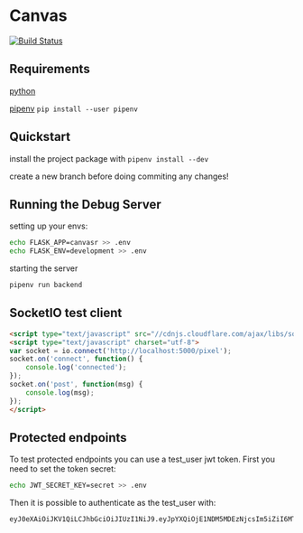 # Canvas

[![Build Status](https://travis-ci.com/Muttsu/canvas.svg?token=bSsqeeizRAWGzy6Uyas7&branch=master)](https://travis-ci.com/Muttsu/canvas)

## Requirements

[python](https://www.python.org/)

[pipenv](https://pipenv.readthedocs.io/en/latest/install) `pip install --user pipenv`

## Quickstart

install the project package with `pipenv install --dev`

create a new branch before doing commiting any changes!

## Running the Debug Server

setting up your envs:

```bash
echo FLASK_APP=canvasr >> .env
echo FLASK_ENV=development >> .env
```

starting the server

``` bash
pipenv run backend
```

## SocketIO test client

```html
<script type="text/javascript" src="//cdnjs.cloudflare.com/ajax/libs/socket.io/1.3.6/socket.io.min.js"></script>
<script type="text/javascript" charset="utf-8">
var socket = io.connect('http://localhost:5000/pixel');
socket.on('connect', function() {
    console.log('connected');
});
socket.on('post', function(msg) {
    console.log(msg);
});
</script>
```

## Protected endpoints

To test protected endpoints you can use a test_user jwt token.
First you need to set the token secret:

```bash
echo JWT_SECRET_KEY=secret >> .env
```

Then it is possible to authenticate as the test_user with:

```jwt
eyJ0eXAiOiJKV1QiLCJhbGciOiJIUzI1NiJ9.eyJpYXQiOjE1NDM5MDEzNjcsIm5iZiI6MTU0MzkwMTM2NywianRpIjoiMzg2NzE3ODktZTg0Mi00YzE1LWI1NWQtNzgzM2E4YTU3NDU5Iiwic3ViIjoidGVzdF91c2VyIiwiZnJlc2giOmZhbHNlLCJ0eXBlIjoiYWNjZXNzIn0.WupvIPQS_epmqfOA5Q7Oku4VpLRnp7ax4aEKwhULUdQ
```